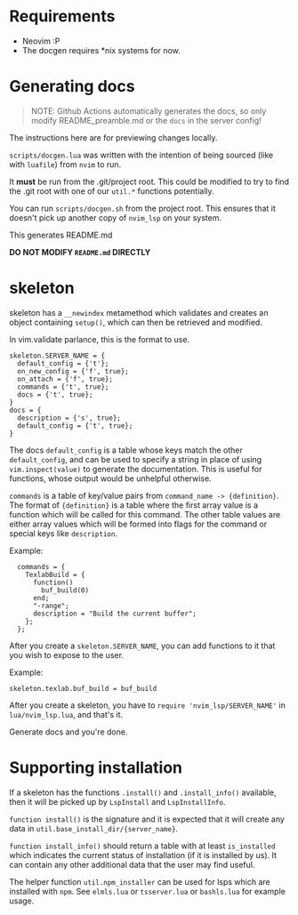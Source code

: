 # Requirements

- Neovim :P
- The docgen requires \*nix systems for now.

# Generating docs

> NOTE: Github Actions automatically generates the docs, so only modify
> README_preamble.md or the `docs` in the server config!

The instructions here are for previewing changes locally.

`scripts/docgen.lua` was written with the intention of being sourced (like with `luafile`)
from `nvim` to run.

It **must** be run from the .git/project root. This could be modified to try to
find the .git root with one of our `util.*` functions potentially.

You can run `scripts/docgen.sh` from the project root. This ensures that it
doesn't pick up another copy of `nvim_lsp` on your system.

This generates README.md

**DO NOT MODIFY `README.md` DIRECTLY**

# skeleton

skeleton has a `__newindex` metamethod which validates and creates
an object containing `setup()`, which can then be retrieved and modified.

In vim.validate parlance, this is the format to use.

```
skeleton.SERVER_NAME = {
  default_config = {'t'};
  on_new_config = {'f', true};
  on_attach = {'f', true};
  commands = {'t', true};
  docs = {'t', true};
}
docs = {
  description = {'s', true};
  default_config = {'t', true};
}
```

The docs `default_config` is a table whose keys match the other `default_config`,
and can be used to specify a string in place of using `vim.inspect(value)` to
generate the documentation. This is useful for functions, whose output would
be unhelpful otherwise.

`commands` is a table of key/value pairs from `command_name -> {definition}`.
The format of `{definition}` is a table where the first array value
is a function which will be called for this command. The other table values
are either array values which will be formed into flags for the command or
special keys like `description`.

Example:

```
  commands = {
    TexlabBuild = {
      function()
        buf_build(0)
      end;
      "-range";
      description = "Build the current buffer";
    };
  };
```


After you create a `skeleton.SERVER_NAME`, you can add functions to it that you
wish to expose to the user.

Example:

```
skeleton.texlab.buf_build = buf_build
```

After you create a skeleton, you have to `require 'nvim_lsp/SERVER_NAME'` in
`lua/nvim_lsp.lua`, and that's it.

Generate docs and you're done.

# Supporting installation

If a skeleton has the functions `.install()` and `.install_info()` available, then
it will be picked up by `LspInstall` and `LspInstallInfo`.

`function install()` is the signature and it is expected that it will create
any data in `util.base_install_dir/{server_name}`.

`function install_info()` should return a table with at least `is_installed`
which indicates the current status of installation (if it is installed by us).
It can contain any other additional data that the user may find useful.

The helper function `util.npm_installer` can be used for lsps which are installed
with `npm`. See `elmls.lua` or `tsserver.lua` or `bashls.lua` for example usage.
